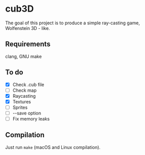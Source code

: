 # cub3D
The goal of this project is to produce a simple ray-casting game, Wolfenstein 3D - like.

## Requirements
clang, GNU make

## To do
- [x] Check .cub file
- [ ] Check map
- [x] Raycasting
- [x] Textures
- [ ] Sprites
- [ ] --save option
- [ ] Fix memory leaks

## Compilation
Just run `make` (macOS and Linux compilation).
